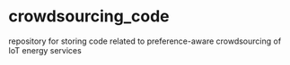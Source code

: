 # crowdsourcing_code
repository for storing code related to preference-aware crowdsourcing of IoT energy services
